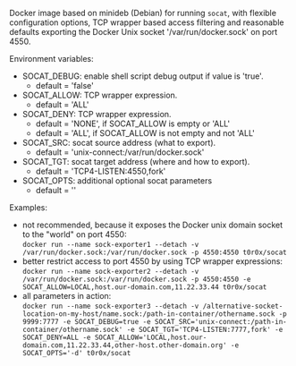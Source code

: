 Docker image based on minideb (Debian) for running `socat`, with flexible configuration options, TCP wrapper based access filtering and reasonable defaults exporting the Docker Unix socket '/var/run/docker.sock' on port 4550.

Environment variables:
* SOCAT_DEBUG: enable shell script debug output if value is 'true'.
    * default = 'false'
* SOCAT_ALLOW: TCP wrapper expression.
    * default = 'ALL'
* SOCAT_DENY: TCP wrapper expression.
    * default = 'NONE', if SOCAT_ALLOW is empty or 'ALL'
    * default = 'ALL', if SOCAT_ALLOW is not empty and not 'ALL'
* SOCAT_SRC: socat source address (what to export).
    * default = 'unix-connect:/var/run/docker.sock'
* SOCAT_TGT: socat target address (where and how to export).
    * default = 'TCP4-LISTEN:4550,fork'
* SOCAT_OPTS: additional optional socat parameters
    * default = ''

Examples:
* not recommended, because it exposes the Docker unix domain socket to the "world" on port 4550:<br/>
`docker run --name sock-exporter1 --detach -v /var/run/docker.sock:/var/run/docker.sock -p 4550:4550 t0r0x/socat`
* better restrict access to port 4550 by using TCP wrapper expressions:<br/>
`docker run --name sock-exporter2 --detach -v /var/run/docker.sock:/var/run/docker.sock -p 4550:4550 -e SOCAT_ALLOW=LOCAL,host.our-domain.com,11.22.33.44 t0r0x/socat`
* all parameters in action:<br/>
`docker run --name sock-exporter3 --detach -v /alternative-socket-location-on-my-host/name.sock:/path-in-container/othername.sock -p 9999:7777 -e SOCAT_DEBUG=true -e SOCAT_SRC='unix-connect:/path-in-container/othername.sock' -e SOCAT_TGT='TCP4-LISTEN:7777,fork' -e SOCAT_DENY=ALL -e SOCAT_ALLOW='LOCAL,host.our-domain.com,11.22.33.44,other-host.other-domain.org' -e SOCAT_OPTS='-d' t0r0x/socat`
